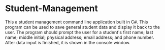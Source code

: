 # Student-Management

This a student management command line application built in C#.  This program can be used to save general student data and display it back to the user.  The program should prompt the user for a student's first name; last name;   middle initial; physical address; email address; and phone number.  After data input is finished, it is shown in the console window.